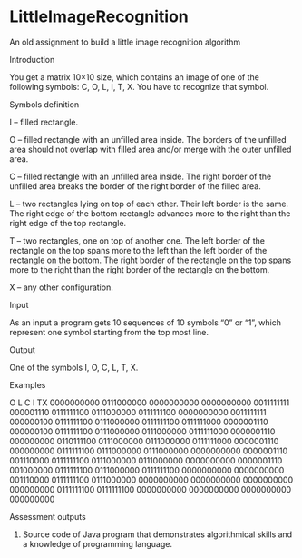 LittleImageRecognition
======================

An old assignment to build a little image recognition algorithm 

Introduction 

You get a matrix 10×10 size, which contains an image of one of the following symbols: C, O, L, I, T, X. You have 
to recognize that symbol. 

Symbols definition 

I – filled rectangle. 

O – filled rectangle with an unfilled area inside. The borders of the unfilled area should not overlap with filled 
area and/or merge with the outer unfilled area. 

C – filled rectangle with an unfilled area inside. The right border of the unfilled area breaks the border of the 
right border of the filled area. 

L – two rectangles lying on top of each other. Their left border is the same. The right edge of the bottom 
rectangle advances more to the right than the right edge of the top rectangle. 

T – two rectangles, one on top of another one. The left border of the rectangle on the top spans more to the 
left than the left border of the rectangle on the bottom. The right border of the rectangle on the top spans 
more to the right than the right border of the rectangle on the bottom. 

X – any other configuration. 

Input 

As an input a program gets 10 sequences of 10 symbols “0” or “1”, which represent one symbol starting from 
the top most line. 

Output 

One of the symbols I, O, C, L, T, X. 

Examples 

O L C I TX 
0000000000 0111000000 0000000000 0000000000 0011111111 000001110 
0111111100 0111000000 0111111100 0000000000 0011111111 000000100 
0111111100 0111000000 0111111100 0111111000 0000001110 000000100 
0111111100 0111000000 0111000000 0111111000 0000001110 000000000 
0110111100 0111000000 0111000000 0111111000 0000001110 000000000 
0111111100 0111000000 0111000000 0000000000 0000001110 001110000 
0111111100 0111000000 0111000000 0000000000 0000001110 001000000 
0111111100 0111000000 0111111100 0000000000 0000000000 001110000 
0111111100 0111000000 0000000000 0000000000 0000000000 000000000 
0111111100 0111111100 0000000000 0000000000 0000000000 000000000 

Assessment outputs 

1. Source code of Java program that demonstrates algorithmical skills and a knowledge of programming 
language. 

